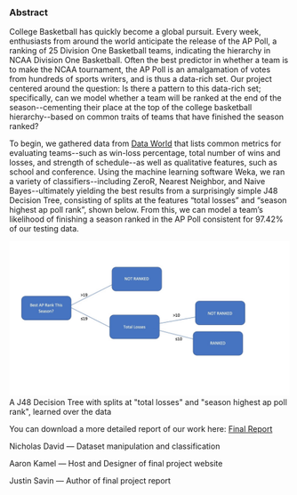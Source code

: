 ### Abstract

College Basketball has quickly become a global pursuit. Every week, enthusiasts from around the world anticipate the release of the AP Poll, a ranking of 25 Division One Basketball teams, indicating the hierarchy in NCAA Division One Basketball. Often the best predictor in whether a team is to make the NCAA tournament, the AP Poll is an amalgamation of votes from hundreds of sports writers, and is thus a data-rich set. Our project centered around the question: Is there a pattern to this data-rich set; specifically, can we model whether a team will be ranked at the end of the season--cementing their place at the top of the college basketball hierarchy--based on common traits of teams that have finished the season ranked?


To begin, we gathered data from [Data World](https://data.world/mkearney/ncaa-mens-cbb-teams) that lists common metrics for evaluating teams--such as win-loss percentage, total number of wins and losses, and strength of schedule--as well as qualitative features, such as school and conference. Using the machine learning software Weka, we ran a variety of classifiers--including ZeroR, Nearest Neighbor, and Naive Bayes--ultimately yielding the best results from a surprisingly simple J48 Decision Tree, consisting of splits at the features “total losses” and “season highest ap poll rank”, shown below. From this, we can model a team’s likelihood of finishing a season ranked in the AP Poll consistent for 97.42% of our testing data.

![alt text](https://github.com/akamel19/EECS349-Final-project/blob/master/CutTree.jpg?raw=true)
A J48 Decision Tree with splits at "total losses" and "season highest ap poll rank", learned over the data

You can download a more detailed report of our work here: [Final Report](https://github.com/akamel19/EECS349-Final-project/blob/master/AP%20Poll%20Ranking%20Learning%20Algorithm.pdf)

Nicholas David — Dataset manipulation and classification

Aaron Kamel — Host and Designer of final project website  

Justin Savin — Author of final project report



